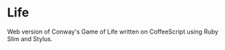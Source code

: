 Life
====

Web version of Conway's Game of Life written on CoffeeScript using Ruby Slim and Stylus.
